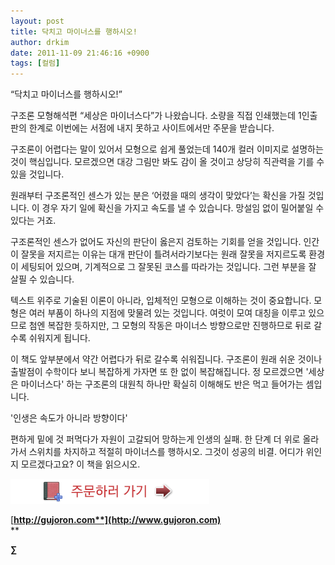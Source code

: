 ```yaml
---
layout: post
title: 닥치고 마이너스를 행하시오!
author: drkim
date: 2011-11-09 21:46:16 +0900
tags: [컬럼]
---
```

 “닥치고 마이너스를 행하시오!” 

 구조론 모형해석편 “세상은 마이너스다”가 나왔습니다. 소량을 직접 인쇄했는데 1인출판의 한계로 이번에는 서점에 내지 못하고 사이트에서만 주문을 받습니다. 

 구조론이 어렵다는 말이 있어서 모형으로 쉽게 풀었는데 140개 컬러 이미지로 설명하는 것이 핵심입니다. 모르겠으면 대강 그림만 봐도 감이 올 것이고 상당히 직관력을 기를 수 있을 것입니다. 

 원래부터 구조론적인 센스가 있는 분은 ‘어렸을 때의 생각이 맞았다’는 확신을 가질 것입니다. 이 경우 자기 일에 확신을 가지고 속도를 낼 수 있습니다. 망설임 없이 밀어붙일 수 있다는 거죠. 

 구조론적인 센스가 없어도 자신의 판단이 옳은지 검토하는 기회를 얻을 것입니다. 인간이 잘못을 저지르는 이유는 대개 판단이 틀려서라기보다는 원래 잘못을 저지르도록 환경이 세팅되어 있으며, 기계적으로 그 잘못된 코스를 따라가는 것입니다. 그런 부분을 잘 살필 수 있습니다. 

 텍스트 위주로 기술된 이론이 아니라, 입체적인 모형으로 이해하는 것이 중요합니다. 모형은 여러 부품이 하나의 지점에 맞물려 있는 것입니다. 여럿이 모여 대칭을 이루고 있으므로 첨엔 복잡한 듯하지만, 그 모형의 작동은 마이너스 방향으로만 진행하므로 뒤로 갈수록 쉬워지게 됩니다. 

 이 책도 앞부분에서 약간 어렵다가 뒤로 갈수록 쉬워집니다. 구조론이 원래 쉬운 것이나 출발점이 수학이다 보니 복잡하게 가자면 또 한 없이 복잡해집니다. 정 모르겠으면 '세상은 마이너스다' 하는 구조론의 대원칙 하나만 확실히 이해해도 반은 먹고 들어가는 셈입니다. 

 '인생은 속도가 아니라 방향이다' 

편하게 밑에 것 퍼먹다가 자원이 고갈되어 망하는게 인생의 실패. 한 단계 더 위로 올라가서 스위치를 차지하고 적절히 마이너스를 행하시오. 그것이 성공의 비결. 어디가 위인지 모르겠다고요? 이 책을 읽으시오. 



![](/files/attach/images/199/376/206/bookorder.gif)









[**http://gujoron.com**](http://www.gujoron.com)**  
** 

**∑**